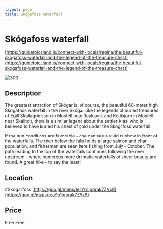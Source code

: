 ```yaml
--- 
layout: page
title: Skógafoss waterfall 
---
```

# Skógafoss waterfall
[https://guidetoiceland.is/connect-with-locals/regina/the-beautiful-skogafoss-waterfall-and-the-legend-of-the-treasure-chest](https://guidetoiceland.is/connect-with-locals/regina/the-beautiful-skogafoss-waterfall-and-the-legend-of-the-treasure-chest)

![300](https://guidetoiceland.imgix.net/389003/x/0/the-spectacular-skogafoss-waterfall-in-south-iceland-and-the-legend-of-the-treasure-chest-1?ixlib=php-3.3.0&w=883)

## Description
The greatest attraction of Skógar is, of course, the beautiful 60-meter high Skogáfoss waterfall in the river Skógá. Like the legends of buried treasures of Egill Skallagrímsson in Mosfell near Reykjavík and Ketilbjörn in Mosfell near Skálholt, there is a similar legend about the settler Þrasi who is believed to have buried his chest of gold under the Skogáfoss waterfall.

If the sun conditions are favorable - one can see a vivid rainbow in front of the waterfalls. The river below the falls holds a large salmon and char population, and fishermen are seen here fishing from July - October. The path leading to the top of the waterfalls continues following the river upstream - where numerous more dramatic waterfalls of sheer beauty are found. A great hike - to say the least!

## Location
#Skógarfoss
[https://goo.gl/maps/teaYb1igorak7ZVx9](https://goo.gl/maps/teaYb1igorak7ZVx9)

## Price
Free
Free
